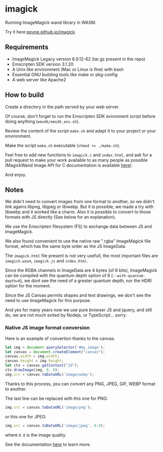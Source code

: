 # imagick

Running ImageMagick wand library in WASM.

Try it here [ppyne.github.io/imagick](https://ppyne.github.io/imagick/).

## Requirements

- ImageMagick Legacy version 6.9.12-62 (tar.gz present in the repo)
- Emscripten SDK version 3.1.20
- A Unix like environment (Mac or Linux is fine) with bash
- Essential GNU building tools like make or pkg-config
- A web server like Apache2

## How to build

Create a directory in the path served by your web server.

Of course, don't forget to run the Emscripten SDK evironment script before doing anything (`emsdk/emsdk_env.sh`).

Review the content of the script `make.sh` and adapt it to your project or your environment.

Make the script `make.sh` executable (`chmod +x ./make.sh`).

Feel free to add new functions to `imagick.c` and `index.html`, and ask for a pull request to make your work available to as many people as possible (MagickWand Image API for C documentation is available [here](https://legacy.imagemagick.org/script/magick-wand.php)).

And enjoy.

## Notes

We didn't need to convert images from one format to another, so we didn't link agains libpng, libjpeg or libwebp. But it is possible, we made a try with libwebp and it worked like a charm. Also it is possible to convert to those formats with JS directly (See below for an explanation).

We use the Emscripten filesystem (FS) to exchange data between JS and ImageMagick.

We also found convenient to use the native raw ".rgba" ImageMagick file format, which has the same byte order as the JS ImageData.

The `imagick.html` file present is not very usefull, the most important files are `imagick.wasm`, `imagick.js` and `index.html`.

Since the RGBA channels in ImageData are 4 bytes (of 8 bits), ImageMagick can be compiled with the quantum depth option of 8 (`--with-quantum-depth=8`), we dont see the need of a greater quantum depth, nor the HDRI option for the moment.

Since the JS Canvas permits shapes and text drawings, we don't see the need to use ImageMagick for this purpose.

And yes for many years now we use pure browser JS and jquery, and still do, we are not much exited by Nodejs, or TypeScript... sorry.

### Native JS image format conversion

Here is an example of convertion thanks to the canvas.

```javascript
let img = document.querySelector('#my_image');
let canvas = document.createElement("canvas");
canvas.width = img.width;
canvas.height = img.height;
let ctx = canvas.getContext("2d");
ctx.drawImage(img, 0, 0);
img.src = canvas.toDataURL('image/webp');
```

Thanks to this process, you can convert any PNG, JPEG, GIF, WEBP format to another.

The last line can be replaced with this one for PNG:

```javascript
img.src = canvas.toDataURL('image/png');
```

or this one for JPEG:

```javascript
img.src = canvas.toDataURL('image/jpeg', 0.8);
```

where `0.8` is the image quality.

See the documentation [here](https://developer.mozilla.org/en-US/docs/Web/API/HTMLCanvasElement/toDataURL) to learn more.